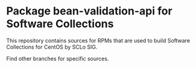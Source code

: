 # Package bean-validation-api for Software Collections

This repository contains sources for RPMs that are used
to build Software Collections for CentOS by SCLo SIG.

Find other branches for specific sources.

